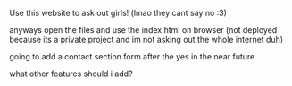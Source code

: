 Use this website to ask out girls! (lmao they cant say no :3)

anyways open the files and use the index.html on browser (not deployed because its a private project and im not asking out the whole internet duh)

going to add a contact section form after the yes in the near future

what other features should i add?
